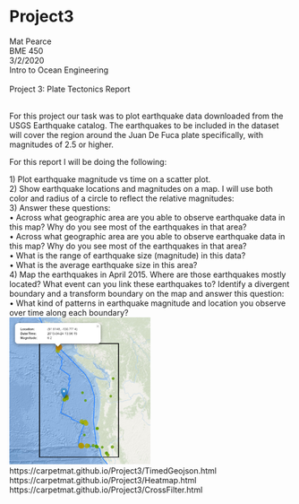 # Project3

Mat Pearce<br>
BME 450<br>
3/2/2020<br>
Intro to Ocean Engineering<br>
<br>
Project 3: Plate Tectonics Report<br>
<br>
<p>
For this project our task was to plot earthquake data downloaded from the USGS Earthquake catalog. The earthquakes to be included in the dataset will cover the region around the Juan De Fuca plate specifically, with magnitudes of 2.5 or higher.
</p>
<p>
For this report I will be doing the following:
</p>
1) Plot earthquake magnitude vs time on a scatter plot.<br>
2) Show earthquake locations and magnitudes on a map. I will use both color and radius of a circle to reflect the relative magnitudes:<br>
3) Answer these questions:<br>
      • Across what geographic area are you able to observe earthquake data in this map? Why do you see most of the earthquakes in that area?<br>
      • Across what geographic area are you able to observe earthquake data in this map? Why do you see most of the earthquakes in that area?<br>
      • What is the range of earthquake size (magnitude) in this data?<br>
      • What is the average earthquake size in this area?<br>
4) Map the earthquakes in April 2015. Where are those earthquakes mostly located? What event can you link these earthquakes to?
Identify a divergent boundary and a transform boundary on the map and answer this question:<br>
      • What kind of patterns in earthquake magnitude and location you observe over time along each boundary?<br>


<img width="50%" height="50%" alt="Did it work?" src=Images/2015_04.PNG>
https://carpetmat.github.io/Project3/TimedGeojson.html<br>
https://carpetmat.github.io/Project3/Heatmap.html<br>
https://carpetmat.github.io/Project3/CrossFilter.html<br>
